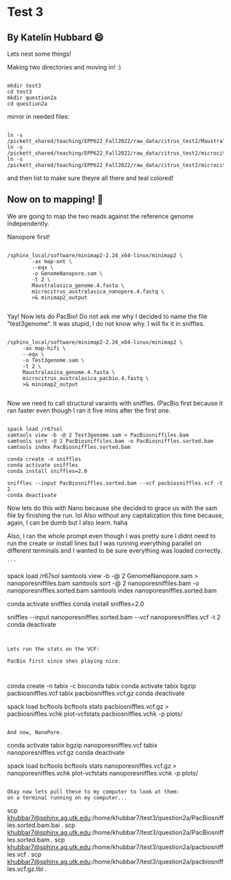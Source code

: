 # Test 3

## By Katelin Hubbard :smile:

Lets nest some things!

Making two directories and moving in! :)

```

mkdir test3
cd test3
mkdir question2a
cd question2a

```

mirror in needed files:

```

ln -s /pickett_shared/teaching/EPP622_Fall2022/raw_data/citrus_test2/Maustralasica_genome.4.fasta
ln -s /pickett_shared/teaching/EPP622_Fall2022/raw_data/citrus_test2/microcitrus_australasica_pacbio.4.fastq
ln -s /pickett_shared/teaching/EPP622_Fall2022/raw_data/citrus_test2/microcitrus_australasica_nanopore.4.fastq

```

and then list to make sure theyre all there and teal colored!


## Now on to mapping! 🥳


We are going to map the two reads against the reference genome independently. 

Nanopore first! 


```

/sphinx_local/software/minimap2-2.24_x64-linux/minimap2 \
        -ax map-ont \
        --eqx \
        -o GenomeNanopore.sam \
        -t 2 \
        Maustralasica_genome.4.fasta \
        microcitrus_australasica_nanopore.4.fastq \
        >& minimap2_output
        
   ```
   
   
   Yay! Now lets do PacBio! Do not ask me why I decided to name the file "test3genome". It was stupid, I do not know why. I will fix it in sniffles.
   
   
   ```
   
/sphinx_local/software/minimap2-2.24_x64-linux/minimap2 \
        -ax map-hifi \
        --eqx \
        -o Test3genome.sam \
        -t 2 \
        Maustralasica_genome.4.fasta \
        microcitrus_australasica_pacbio.4.fastq \
        >& minimap2_output
        
   ```
   
   
   Now we need to call structural varaints with sniffles. (PacBio first because it ran faster even though I ran it five mins after the first one.
   
   
   
   ```
   
   spack load /r67sol
   samtools view -b -@ 2 Test3genome.sam > PacBiosniffiles.bam
   samtools sort -@ 2 PacBiosniffiles.bam -o PacBiosniffles.sorted.bam
   samtools index PacBiosniffles.sorted.bam
   
   conda create -n sniffles
   conda activate sniffles
   conda install sniffles=2.0

   sniffles --input PacBiosniffles.sorted.bam --vcf pacbiosniffles.vcf -t 2
   conda deactivate
   
   ```
   
   
   Now lets do this with Nano because she decided to grace us with the sam file by finishing the run. lol Also without any capitalization this time because, again, I can be dumb but I also learn. haha
   
   Also, I ran the whole prompt even though I was pretty sure I didnt need to run the create or install lines but I was running everything parallel on different terminals and I wanted to be sure everything was loaded correctly. 
   
   
   
    ```
    
   spack load /r67sol
   samtools view -b -@ 2 GenomeNanopore.sam > nanoporesniffiles.bam
   samtools sort -@ 2 nanoporesniffiles.bam -o nanoporesniffles.sorted.bam
   samtools index nanoporesniffles.sorted.bam
   
   conda activate sniffles
   conda install sniffles=2.0

   sniffles --input nanoporesniffles.sorted.bam --vcf nanoporesniffles.vcf -t 2
   conda deactivate
   
   ```
   
   
   Lets run the stats on the VCF:
   
   PacBio first since shes playing nice.
   
   
   
   ```
   
   conda create -n tabix -c bioconda tabix 
   conda activate tabix
   bgzip pacbiosniffles.vcf
   tabix pacbiosniffles.vcf.gz
conda deactivate

spack load bcftools
bcftools stats pacbiosniffles.vcf.gz > pacbiosniffles.vchk
plot-vcfstats pacbiosniffles.vchk -p plots/

```

And now, NanoPore. 

   ```
   conda activate tabix
   bgzip nanoporesniffles.vcf
   tabix nanoporesniffles.vcf.gz
conda deactivate

spack load bcftools
bcftools stats nanoporesniffles.vcf.gz > nanoporesniffles.vchk
plot-vcfstats nanoporesniffles.vchk -p plots/

```

Okay now lets pull these to my computer to look at them:
on a terminal running on my computer...

```
scp khubbar7@sphinx.ag.utk.edu:/home/khubbar7/test3/question2a/PacBiosniffles.sorted.bam.bai .
scp khubbar7@sphinx.ag.utk.edu:/home/khubbar7/test3/question2a/PacBiosniffles.sorted.bam .
scp khubbar7@sphinx.ag.utk.edu:/home/khubbar7/test3/question2a/pacbiosniffles.vcf .
scp khubbar7@sphinx.ag.utk.edu:/home/khubbar7/test3/question2a/pacbiosniffles.vcf.gz.tbi .
```







   
   
